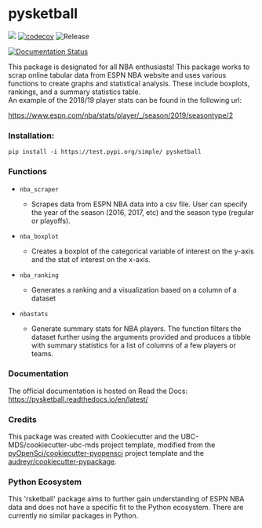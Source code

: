 # pysketball 

![](https://github.com/AndresPitta/pysketball/workflows/build/badge.svg) [![codecov](https://codecov.io/gh/AndresPitta/pysketball/branch/master/graph/badge.svg)](https://codecov.io/gh/AndresPitta/pysketball) ![Release](https://github.com/AndresPitta/pysketball/workflows/Release/badge.svg)

[![Documentation Status](https://readthedocs.org/projects/pysketball/badge/?version=latest)](https://pysketball.readthedocs.io/en/latest/?badge=latest)

This package is designated for all NBA enthusiasts! This package works to scrap online tabular data from ESPN NBA website and uses various functions to create graphs and statistical analysis. These include boxplots, rankings, and a summary statistics table.  
An example of the 2018/19 player stats can be found in the following url:

https://www.espn.com/nba/stats/player/_/season/2019/seasontype/2

### Installation:

```
pip install -i https://test.pypi.org/simple/ pysketball
```

### Functions
- `nba_scraper`
  * Scrapes data from ESPN NBA data into a csv file. User can specify the year of the season
  (2016, 2017, etc) and the season type (regular or playoffs).
  
- `nba_boxplot`
  * Creates a boxplot of the categorical variable of interest on the y-axis and 
   the stat of interest on the x-axis.
   
- `nba_ranking`
  * Generates a ranking and a visualization based on a column of a dataset  
  
- `nbastats`
  * Generate summary stats for NBA players.
    The function filters the dataset further using the arguments provided and
    produces a tibble with summary statistics for a list of columns of a few players or teams.


### Documentation
The official documentation is hosted on Read the Docs: <https://pysketball.readthedocs.io/en/latest/>

### Credits
This package was created with Cookiecutter and the UBC-MDS/cookiecutter-ubc-mds project template, modified from the [pyOpenSci/cookiecutter-pyopensci](https://github.com/pyOpenSci/cookiecutter-pyopensci) project template and the [audreyr/cookiecutter-pypackage](https://github.com/audreyr/cookiecutter-pypackage).

### Python Ecosystem 

This 'rsketball' package aims to further gain understanding of ESPN NBA data and does not have a specific fit to the Python ecosystem. There are currently no similar packages in Python. 



